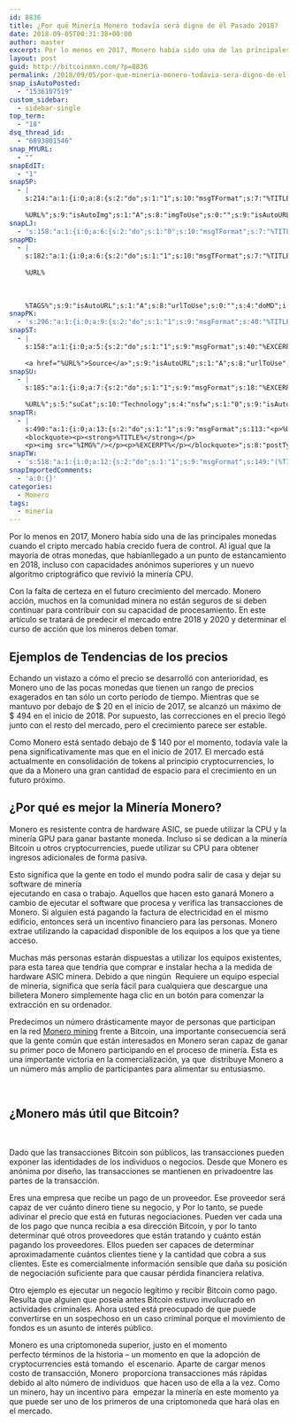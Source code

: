```yaml
---
id: 8836
title: ¿Por qué Minería Monero todavía será digno de él Pasado 2018?
date: 2018-09-05T00:31:38+00:00
author: master
excerpt: Por lo menos en 2017, Monero había sido una de las principales monedas cuando el cripto mercado había crecido fuera de control. Al igual que la mayoría de otras monedas, que habíanllegado a un punto de estancamiento en 2018, incluso con capacidades anónimos superiores y un nuevo algoritmo criptográfico que revivió la minería CPU.
layout: post
guid: http://bitcoinmxn.com/?p=8836
permalink: /2018/09/05/por-que-mineria-monero-todavia-sera-digno-de-el-pasado-2018/
snap_isAutoPosted:
  - "1536107519"
custom_sidebar:
  - sidebar-single
top_term:
  - "18"
dsq_thread_id:
  - "6893801546"
snap_MYURL:
  - ""
snapEdIT:
  - "1"
snap5P:
  - |
    s:214:"a:1:{i:0;a:8:{s:2:"do";s:1:"1";s:10:"msgTFormat";s:7:"%TITLE%";s:9:"msgFormat";s:18:"%EXCERPT%
    
    %URL%";s:9:"isAutoImg";s:1:"A";s:8:"imgToUse";s:0:"";s:9:"isAutoURL";s:1:"A";s:8:"urlToUse";s:0:"";s:4:"do5P";i:0;}}";
snapLJ:
  - 's:158:"a:1:{i:0;a:6:{s:2:"do";s:1:"0";s:10:"msgTFormat";s:7:"%TITLE%";s:9:"msgFormat";s:9:"%EXCERPT%";s:9:"isAutoURL";s:1:"A";s:8:"urlToUse";s:0:"";s:4:"doLJ";i:0;}}";'
snapMD:
  - |
    s:182:"a:1:{i:0;a:6:{s:2:"do";s:1:"1";s:10:"msgTFormat";s:7:"%TITLE%";s:9:"msgFormat";s:32:"%EXCERPT%
    
    %URL%
    
    
    
    %TAGS%";s:9:"isAutoURL";s:1:"A";s:8:"urlToUse";s:0:"";s:4:"doMD";i:0;}}";
snapPK:
  - 's:296:"a:1:{i:0;a:9:{s:2:"do";s:1:"1";s:9:"msgFormat";s:40:"%TITLE% - %URL% #bitcoin #mexico #crypto";s:9:"isAutoURL";s:1:"A";s:8:"urlToUse";s:0:"";s:4:"doPK";i:0;s:8:"isPosted";s:1:"1";s:4:"pgID";i:1386785076;s:7:"postURL";s:30:"https://www.plurk.com/p/mxnm7o";s:5:"pDate";s:19:"2018-09-05 00:31:56";}}";'
snapST:
  - |
    s:158:"a:1:{i:0;a:5:{s:2:"do";s:1:"1";s:9:"msgFormat";s:40:"%EXCERPT%
    
    <a href="%URL%">Source</a>";s:9:"isAutoURL";s:1:"A";s:8:"urlToUse";s:0:"";s:4:"doST";i:0;}}";
snapSU:
  - |
    s:185:"a:1:{i:0;a:7:{s:2:"do";s:1:"1";s:9:"msgFormat";s:18:"%EXCERPT%
    
    %URL%";s:5:"suCat";s:10:"Technology";s:4:"nsfw";s:1:"0";s:9:"isAutoURL";s:1:"A";s:8:"urlToUse";s:0:"";s:4:"doSU";i:0;}}";
snapTR:
  - |
    s:490:"a:1:{i:0;a:13:{s:2:"do";s:1:"1";s:9:"msgFormat";s:113:"<p>%URL%</p>
    <blockquote><p><strong>%TITLE%</strong></p>
    <p><img src="%IMG%"/></p><p>%EXCERPT%</p></blockquote>";s:8:"postType";s:1:"T";s:10:"msgTFormat";s:7:"%TITLE%";s:9:"isAutoImg";s:1:"A";s:8:"imgToUse";s:0:"";s:9:"isAutoURL";s:1:"A";s:8:"urlToUse";s:0:"";s:4:"doTR";i:0;s:8:"isPosted";s:1:"1";s:4:"pgID";i:177748389213;s:7:"postURL";s:46:"http://bitcoinmxn.tumblr.com/post/177748389213";s:5:"pDate";s:19:"2018-09-05 00:31:59";}}";
snapTW:
  - 's:518:"a:1:{i:0;a:12:{s:2:"do";s:1:"1";s:9:"msgFormat";s:149:"(%TITLE%) - %URL% #bitcoin #criptomonedas #criptomoneda #blockchain #bitcoinMexico #bitcoinpanama #bitcoinvenezuela #ethereum #mexico #cryptocurrency";s:8:"attchImg";s:1:"1";s:9:"isAutoImg";s:1:"A";s:8:"imgToUse";s:0:"";s:9:"isAutoURL";s:1:"A";s:8:"urlToUse";s:0:"";s:4:"doTW";i:0;s:8:"isPosted";s:1:"1";s:4:"pgID";s:19:"1037136224727781378";s:7:"postURL";s:58:"https://twitter.com/mxn_bitcoin/status/1037136224727781378";s:5:"pDate";s:19:"2018-09-05 00:31:59";}}";'
snapImportedComments:
  - 'a:0:{}'
categories:
  - Monero
tags:
  - minería
---
```

Por lo menos en 2017, Monero había sido una de las principales monedas cuando el cripto mercado había crecido fuera de control. Al igual que la mayoría de otras monedas, que habíanllegado a un punto de estancamiento en 2018, incluso con capacidades anónimos superiores y un nuevo algoritmo criptográfico que revivió la minería CPU.

Con la falta de certeza en el futuro crecimiento del mercado. Monero acción, muchos en la comunidad minera no están seguros de si deben continuar para contribuir con su capacidad de procesamiento. En este artículo se tratará de predecir el mercado entre 2018 y 2020 y determinar el curso de acción que los mineros deben tomar.

## Ejemplos de Tendencias de los precios

Echando un vistazo a cómo el precio se desarrolló con anterioridad, es Monero uno de las pocas monedas que tienen un rango de precios exagerados en tan sólo un corto período de tiempo. Mientras que se mantuvo por debajo de $ 20 en el inicio de 2017, se alcanzó un máximo de $ 494 en el inicio de 2018. Por supuesto, las correcciones en el precio llegó junto con el resto del mercado, pero el crecimiento parece ser estable.

Como Monero está sentado debajo de $ 140 por el momento, todavía vale la pena significativamente mas que en el inicio de 2017. El mercado está actualmente en consolidación de tokens al principio cryptocurrencies, lo que da a Monero una gran cantidad de espacio para el crecimiento en un futuro próximo.

## ¿Por qué es mejor la Minería Monero?

Monero es resistente contra de hardware ASIC, se puede utilizar la CPU y la minería GPU para ganar bastante moneda. Incluso si se dedican a la minería Bitcoin u otros cryptocurrencies, puede utilizar su CPU para obtener ingresos adicionales de forma pasiva.

Esto significa que la gente en todo el mundo podra salir de casa y dejar su software de minería  
ejecutando en casa o trabajo. Aquellos que hacen esto ganará Monero a cambio de ejecutar el software que procesa y verifica las transacciones de Monero. Si alguien está pagando la factura de electricidad en el mismo edificio, entonces será un incentivo financiero para las personas. Monero extrae utilizando la capacidad disponible de los equipos a los que ya tiene acceso.

Muchas más personas estarán dispuestas a utilizar los equipos existentes, para esta tarea que tendria que comprar e instalar hecha a la medida de hardware ASIC minera. Debido a que ningún  Requiere un equipo especial de mineria, significa que sería fácil para cualquiera que descargue una billetera Monero simplemente haga clic en un botón para comenzar la extracción en su ordenador.

Predecimos un número drásticamente mayor de personas que participan  
en la red [Monero mining](https://bitcoinafrica.io/2018/09/02/how-to-mine-monero-beginners-guide-mining) frente a Bitcoin, una importante consecuencia será que la gente común que están interesados en Monero seran capaz de ganar su primer poco de Monero participando en el proceso de minería. Esta es una importante victoria en la comercialización, ya que  distribuye Monero a un número más amplio de participantes para alimentar su entusiasmo.

&nbsp;

## ¿Monero más útil que Bitcoin?

&nbsp;

Dado que las transacciones Bitcoin son públicos, las transacciones pueden  exponer las identidades de los individuos o negocios. Desde que Monero es anónima por diseño, las transacciones se mantienen en privadoentre las partes de la transacción.

Eres una empresa que recibe un pago de un proveedor. Ese proveedor será capaz de ver cuánto dinero tiene su negocio, y Por lo tanto, se puede adivinar el precio que está en futuras negociaciones. Pueden ver cada una de los pago que nunca recibia a esa dirección Bitcoin, y por lo tanto determinar qué otros proveedores que están tratando y cuánto están pagando los proveedores. Ellos pueden ser capaces de determinar aproximadamente cuántos clientes tiene y la cantidad que cobra a sus clientes. Este es comercialmente información sensible que daña su posición de negociación suficiente para que causar pérdida financiera relativa.

Otro ejemplo es ejecutar un negocio legítimo y recibir Bitcoin como pago. Resulta que alguien que poseía antes Bitcoin estuvo involucrado en actividades criminales. Ahora usted está preocupado de que puede convertirse en un sospechoso en un caso criminal porque el movimiento de fondos es un asunto de interés público.

Monero es una criptomoneda superior, justo en el momento perfecto términos de la historia &#8211; un momento en que la adopción de cryptocurrencies está tomando  el escenario. Aparte de cargar menos costo de transacción, Monero  proporciona transacciones más rápidas debido al alto número de individuos  que hacen uso de ella a la vez. Como un minero, hay un incentivo para  empezar la minería en este momento ya que puede ser uno de los primeros de una criptomoneda que hará olas en el mercado.